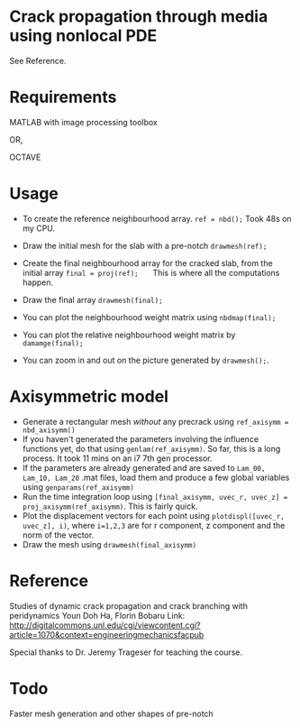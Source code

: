 # Crack propagation through media using nonlocal PDE

See Reference.

# Requirements

MATLAB with image processing toolbox

OR,

OCTAVE 

# Usage

* To create the reference neighbourhood array.
`ref = nbd();` Took 48s on my CPU.

* Draw the initial mesh for the slab with a pre-notch
`drawmesh(ref);  `

* Create the final neighbourhood array for the cracked slab, from the initial array
`final = proj(ref);   `  This is where all the computations happen.

* Draw the final array
`drawmesh(final);  `
* You can plot the neighbourhood weight matrix using
`nbdmap(final);`
* You can plot the relative neighbourhood weight matrix by
`damamge(final);`
* You can zoom in and out on the picture generated by `drawmesh();`.

# Axisymmetric model
* Generate a rectangular mesh _without_ any precrack using `ref_axisymm = nbd_axisymm()`
* If you haven't generated the parameters involving the influence functions yet, do that using `genlam(ref_axisymm)`. So far, this is a long process. It took 11  mins on an i7 7th gen processor.
* If the parameters are already generated and are saved to `Lam_00, Lam_10, Lam_20` .mat files, load them and produce a few global variables using
`genparams(ref_axisymm)`
* Run the time integration loop using `[final_axisymm, uvec_r, uvec_z] = proj_axisymm(ref_axisymm)`. This is fairly quick.
* Plot the displacement vectors for each point using `plotdispl([uvec_r, uvec_z], i)`, where `i=1,2,3` are for r component, z component and the norm of the vector.
* Draw the mesh using `drawmesh(final_axisymm)`

# Reference

Studies of dynamic crack propagation and crack branching with peridynamics 
Youn Doh Ha, Florin Bobaru
Link: http://digitalcommons.unl.edu/cgi/viewcontent.cgi?article=1070&context=engineeringmechanicsfacpub

Special thanks to Dr. Jeremy Trageser for teaching the course.

# Todo

Faster mesh generation and other shapes of pre-notch
